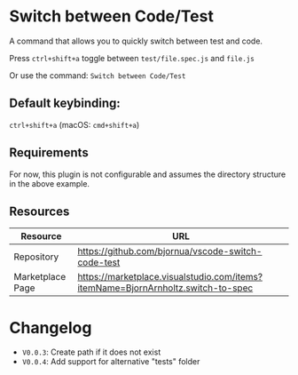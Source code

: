 # Switch between Code/Test

A command that allows you to quickly switch between test and code.

Press `ctrl+shift+a` toggle between `test/file.spec.js` and `file.js`

Or use the command: `Switch between Code/Test`

## Default keybinding:

`ctrl+shift+a` (macOS: `cmd+shift+a`)

## Requirements

For now, this plugin is not configurable and assumes the directory structure in the above example.

## Resources

| Resource         | URL                                                                              |
| ---------------- | -------------------------------------------------------------------------------- |
| Repository       | https://github.com/bjornua/vscode-switch-code-test                               |
| Marketplace Page | https://marketplace.visualstudio.com/items?itemName=BjornArnholtz.switch-to-spec |

# Changelog

- `V0.0.3`: Create path if it does not exist
- `V0.0.4`: Add support for alternative "tests" folder
